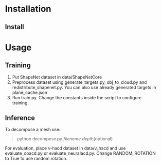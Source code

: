 # Installation

## Install

# Usage

## Training

1. Put ShapeNet dataset in data/ShapeNetCore
2. Preprocess dataset using generate_targets.py, obj_to_cloud.py and redistribute_shapenet.py. You can also use already generated targets in plane_cache.json
3. Run train.py. Change the constants inside the script to configure training.

## Inference

To decompose a mesh use:

> python decompose.py _filename_ _depth_(optional)

For evaluation, place v-hacd dataset in data/v_hacd and use evaluate_coacd.py or evaluate_neuralacd.py. Change RANDOM_ROTATION to True to use random rotation.
